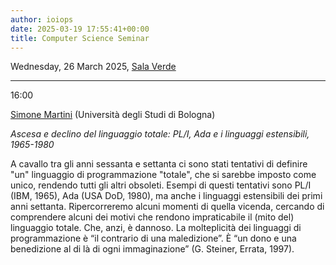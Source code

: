 ```yaml
---
author: ioiops
date: 2025-03-19 17:55:41+00:00
title: Computer Science Seminar
---
```


Wednesday, 26 March 2025, [Sala Verde](https://www.di.univr.it/?ent=luogo&id=220)

___

16:00

[Simone Martini](https://www.unibo.it/sitoweb/simone.martini/) (Università degli Studi di Bologna)

_Ascesa e declino del linguaggio totale: PL/I, Ada e i linguaggi estensibili, 1965-1980_

A cavallo tra gli anni sessanta e settanta ci sono stati tentativi di definire "un" linguaggio di programmazione "totale", che si sarebbe imposto come unico, rendendo tutti gli altri obsoleti. Esempi di questi tentativi sono PL/I (IBM, 1965), Ada (USA DoD, 1980), ma anche i linguaggi estensibili dei primi anni settanta. Ripercorreremo alcuni momenti di quella vicenda, cercando di comprendere alcuni dei motivi che rendono impraticabile il (mito del) linguaggio totale. Che, anzi, è dannoso. La molteplicità dei linguaggi di programmazione è “il contrario di una maledizione”. È “un dono e una benedizione al di là di ogni immaginazione” (G. Steiner, Errata, 1997).

